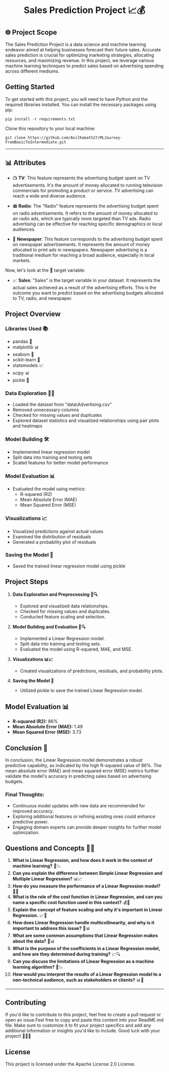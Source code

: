 <h1 align="center">Sales Prediction Project 📈💰</h1>

## 🌐 Project Scope
The Sales Prediction Project is a data science and machine learning endeavor aimed at helping businesses forecast their future sales. Accurate sales prediction is crucial for optimizing marketing strategies, allocating resources, and maximizing revenue. In this project, we leverage various machine learning techniques to predict sales based on advertising spending across different mediums.

## Getting Started

To get started with this project, you will need to have Python and the required libraries installed. You can install the necessary packages using pip:
```
pip install -r requirements.txt
```
Clone this repository to your local machine:
```
git clone https://github.com/AnilKamath27/MLJourney-FromBasicToIntermediate.git
```
---
## 📊 Attributes

- 📺 **TV**: This feature represents the advertising budget spent on TV advertisements. It's the amount of money allocated to running television commercials for promoting a product or service. TV advertising can reach a wide and diverse audience.

- 📻 **Radio**: The "Radio" feature represents the advertising budget spent on radio advertisements. It refers to the amount of money allocated to air radio ads, which are typically more targeted than TV ads. Radio advertising can be effective for reaching specific demographics or local audiences.

- 📰 **Newspaper**: This feature corresponds to the advertising budget spent on newspaper advertisements. It represents the amount of money allocated to print ads in newspapers. Newspaper advertising is a traditional medium for reaching a broad audience, especially in local markets.

Now, let's look at the 🎯 target variable:

- 📈 **Sales**: "Sales" is the target variable in your dataset. It represents the actual sales achieved as a result of the advertising efforts. This is the outcome you want to predict based on the advertising budgets allocated to TV, radio, and newspaper.

## Project Overview

### Libraries Used 📚
- pandas 🐼
- matplotlib 📊
- seaborn 🌈
- scikit-learn 🧠
- statsmodels 📈
- scipy 📊
- pickle 🥒

### Data Exploration 🕵️‍♀️
- Loaded the dataset from "data\Advertising.csv"
- Removed unnecessary columns
- Checked for missing values and duplicates
- Explored dataset statistics and visualized relationships using pair plots and heatmaps

### Model Building 🛠️
- Implemented linear regression model
- Split data into training and testing sets
- Scaled features for better model performance

### Model Evaluation 📊
- Evaluated the model using metrics:
  - R-squared (R2)
  - Mean Absolute Error (MAE)
  - Mean Squared Error (MSE)

### Visualizations 📈
- Visualized predictions against actual values
- Examined the distribution of residuals
- Generated a probability plot of residuals

### Saving the Model 📁
- Saved the trained linear regression model using pickle

## Project Steps

1. **Data Exploration and Preprocessing 📝🔍**
   - Explored and visualized data relationships.
   - Checked for missing values and duplicates.
   - Conducted feature scaling and selection.

2. **Model Building and Evaluation 🧮🔍**
   - Implemented a Linear Regression model.
   - Split data into training and testing sets.
   - Evaluated the model using R-squared, MAE, and MSE.

3. **Visualizations 📊📈**
   - Created visualizations of predictions, residuals, and probability plots.

4. **Saving the Model 📁**
   - Utilized pickle to save the trained Linear Regression model.

## Model Evaluation 📊

- **R-squared (R2):** 86%
- **Mean Absolute Error (MAE):** 1.49
- **Mean Squared Error (MSE):** 3.73

## Conclusion 🏁

In conclusion, the Linear Regression model demonstrates a robust predictive capability, as indicated by the high R-squared value of 86%. The mean absolute error (MAE) and mean squared error (MSE) metrics further validate the model's accuracy in predicting sales based on advertising budgets.

### Final Thoughts:
- Continuous model updates with new data are recommended for improved accuracy.
- Exploring additional features or refining existing ones could enhance predictive power.
- Engaging domain experts can provide deeper insights for further model optimization.

## Questions and Concepts 🤔💡

1. **What is Linear Regression, and how does it work in the context of machine learning?** 🤖📉
2. **Can you explain the difference between Simple Linear Regression and Multiple Linear Regression?** 📊📈
3. **How do you measure the performance of a Linear Regression model?** 📏📐
4. **What is the role of the cost function in Linear Regression, and can you name a specific cost function used in this context?** 💰🎯
5. **Explain the concept of feature scaling and why it's important in Linear Regression.** 📈🔄
6. **How does Linear Regression handle multicollinearity, and why is it important to address this issue?** 🔄📊
7. **What are some common assumptions that Linear Regression makes about the data?** 🤔📊
8. **What is the purpose of the coefficients in a Linear Regression model, and how are they determined during training?** 📈🔍
9. **Can you discuss the limitations of Linear Regression as a machine learning algorithm?** 🛑📉
10. **How would you interpret the results of a Linear Regression model to a non-technical audience, such as stakeholders or clients?** 📊👥

---
## Contributing
If you'd like to contribute to this project, feel free to create a pull request or open an issue.Feel free to copy and paste this content into your ReadME.md file. Make sure to customize it to fit your project specifics and add any additional information or insights you'd like to include. Good luck with your project! 🚀🤖💼

## License
This project is licensed under the Apache License 2.0 License.

